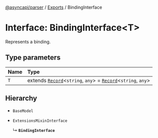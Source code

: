 [@asyncapi/parser](../README.md) / [Exports](../modules.md) / BindingInterface

# Interface: BindingInterface<T\>

Represents a binding.

## Type parameters

| Name | Type |
| :------ | :------ |
| `T` | extends [`Record`](../modules/internal_.md#record)<`string`, `any`\> = [`Record`](../modules/internal_.md#record)<`string`, `any`\> |

## Hierarchy

- `BaseModel`

- `ExtensionsMixinInterface`

  ↳ **`BindingInterface`**
